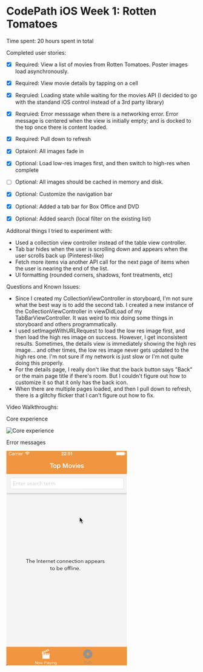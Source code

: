 # CodePath iOS Week 1: Rotten Tomatoes

Time spent: 20 hours spent in total

Completed user stories:

* [x] Required: View a list of movies from Rotten Tomatoes. Poster images load asynchronously.
* [x] Required: View movie details by tapping on a cell
* [x] Reqruied: Loading state while waiting for the movies API (I decided to go with the standand iOS control instead of a 3rd party library)
* [x] Reqruied: Error messsage when there is a networking error. Error message is centered when the view is initially empty; and is docked to the top once there is content loaded.
* [x] Required: Pull down to refresh
* [x] Optaionl: All images fade in
* [x] Optional: Load low-res images first, and then switch to high-res when complete
* [ ] Optional: All images should be cached in memory and disk.
* [x] Optional: Customize the navigation bar
* [x] Optional: Added a tab bar for Box Office and DVD
* [x] Optional: Added search (local filter on the existing list)


Additonal things I tried to experiment with:
* Used a collection view controller instead of the table view controller.
* Tab bar hides when the user is scrolling down and appears when the user scrolls back up (Pinterest-like)
* Fetch more items via another API call for the next page of items when the user is nearing the end of the list.
* UI formatting (rounded corners, shadows, font treatments, etc)

Questions and Known Issues:
* Since I created my CollectionViewController in storyboard, I'm not sure what the best way is to add the second tab. I created a new instance of the CollectionViewController in viewDidLoad of my TabBarViewController. It was weird to mix doing some things in storyboard and others programmatically.
* I used setImageWithURLRequest to load the low res image first, and then load the high res image on success. However, I get inconsistent results. Sometimes, the details view is immediately showing the high res image... and other times, the low res image never gets updated to the high res one. I'm not sure if my network is just slow or I'm not quite doing this properly.
* For the details page, I really don't like that the back button says "Back" or the main page title if there's room. But I couldn't figure out how to customize it so that it only has the back icon.
* When there are multiple pages loaded, and then I pull down to refresh, there is a glitchy flicker that I can't figure out how to fix.

Video Walkthroughs:

Core experience

![Core experience](Screenshots/rottentomatoes_main.gif)

Error messages

![Error messages](Screenshots/rottentomatoes_errors.gif)
